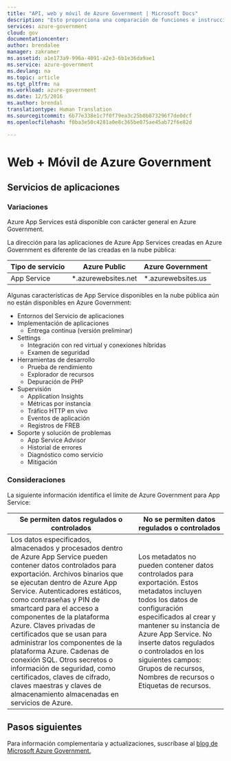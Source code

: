 ```yaml
---
title: "API, web y móvil de Azure Government | Microsoft Docs"
description: "Esto proporciona una comparación de funciones e instrucciones sobre cómo desarrollar aplicaciones para la administración de Azure"
services: azure-government
cloud: gov
documentationcenter: 
author: brendalee
manager: zakramer
ms.assetid: a1e173a9-996a-4091-a2e3-6b1e36da9ae1
ms.service: azure-government
ms.devlang: na
ms.topic: article
ms.tgt_pltfrm: na
ms.workload: azure-government
ms.date: 12/5/2016
ms.author: brendal
translationtype: Human Translation
ms.sourcegitcommit: 6b77e338e1c7f0f79ea3c25b0b073296f7de0dcf
ms.openlocfilehash: f0ba3e50c4281a0e8c365be075ae45ab72f6e82d

---
```

# <a name="azure-government-web--mobile"></a>Web + Móvil de Azure Government
## <a name="app-services"></a>Servicios de aplicaciones
### <a name="variations"></a>Variaciones
Azure App Services está disponible con carácter general en Azure Government.

La dirección para las aplicaciones de Azure App Services creadas en Azure Government es diferente de las creadas en la nube pública:

| Tipo de servicio | Azure Public | Azure Government |
| --- | --- | --- |
| App Service |*.azurewebsites.net |*.azurewebsites.us|

Algunas características de App Service disponibles en la nube pública aún no están disponibles en Azure Government:

- Entornos del Servicio de aplicaciones
- Implementación de aplicaciones
    - Entrega continua (versión preliminar)
- Settings
    - Integración con red virtual y conexiones híbridas
    - Examen de seguridad
- Herramientas de desarrollo
    - Prueba de rendimiento
    - Explorador de recursos
    - Depuración de PHP
- Supervisión
    - Application Insights
    - Métricas por instancia
    - Tráfico HTTP en vivo
    - Eventos de aplicación
    - Registros de FREB
- Soporte y solución de problemas
    - App Service Advisor
    - Historial de errores
    - Diagnóstico como servicio
    - Mitigación


### <a name="considerations"></a>Consideraciones
La siguiente información identifica el límite de Azure Government para App Service:

| Se permiten datos regulados o controlados | No se permiten datos regulados o controlados |
| --- | --- |
| Los datos especificados, almacenados y procesados dentro de Azure App Service pueden contener datos controlados para exportación. Archivos binarios que se ejecutan dentro de Azure App Service. Autenticadores estáticos, como contraseñas y PIN de smartcard para el acceso a componentes de la plataforma Azure. Claves privadas de certificados que se usan para administrar los componentes de la plataforma Azure. Cadenas de conexión SQL. Otros secretos o información de seguridad, como certificados, claves de cifrado, claves maestras y claves de almacenamiento almacenadas en servicios de Azure. |Los metadatos no pueden contener datos controlados para exportación. Estos metadatos incluyen todos los datos de configuración especificados al crear y mantener su instancia de Azure App Service. No inserte datos regulados o controlados en los siguientes campos: Grupos de recursos, Nombres de recursos o Etiquetas de recursos.|

## <a name="next-steps"></a>Pasos siguientes
Para información complementaria y actualizaciones, suscríbase al [blog de Microsoft Azure Government.](https://blogs.msdn.microsoft.com/azuregov/)




<!--HONumber=Dec16_HO2-->


